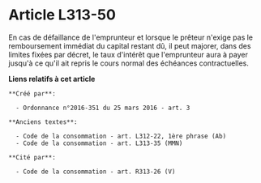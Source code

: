 # Article L313-50

En cas de défaillance de l'emprunteur et lorsque le prêteur n'exige pas le remboursement immédiat du capital restant dû, il
peut majorer, dans des limites fixées par décret, le taux d'intérêt que l'emprunteur aura à payer jusqu'à ce qu'il ait repris
le cours normal des échéances contractuelles.

**Liens relatifs à cet article**

	**Créé par**:

	  - Ordonnance n°2016-351 du 25 mars 2016 - art. 3

	**Anciens textes**:

	  - Code de la consommation - art. L312-22, 1ère phrase (Ab)
	  - Code de la consommation - art. L313-35 (MMN)

	**Cité par**:

	  - Code de la consommation - art. R313-26 (V)
